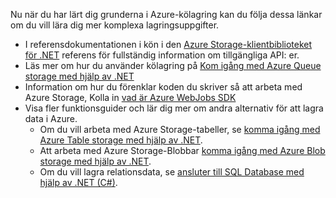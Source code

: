 
Nu när du har lärt dig grunderna i Azure-kölagring kan du följa dessa länkar om du vill lära dig mer komplexa lagringsuppgifter.

* I referensdokumentationen i kön i den [Azure Storage-klientbiblioteket för .NET](https://go.microsoft.com/fwlink/?LinkID=390731) referens för fullständig information om tillgängliga API: er.
* Läs mer om hur du använder kölagring på [Kom igång med Azure Queue storage med hjälp av .NET](../articles/storage/queues/storage-dotnet-how-to-use-queues.md)
* Information om hur du förenklar koden du skriver så att arbeta med Azure Storage, Kolla in [vad är Azure WebJobs SDK](https://github.com/Azure/azure-webjobs-sdk/wiki)
* Visa fler funktionsguider och lär dig mer om andra alternativ för att lagra data i Azure.
  * Om du vill arbeta med Azure Storage-tabeller, se [komma igång med Azure Table storage med hjälp av .NET](../articles/cosmos-db/table-storage-how-to-use-dotnet.md).
  * Att arbeta med Azure Storage-Blobbar [komma igång med Azure Blob storage med hjälp av .NET](../articles/storage/blobs/storage-dotnet-how-to-use-blobs.md).
  * Om du vill lagra relationsdata, se [ansluter till SQL Database med hjälp av .NET (C#)](../articles/sql-database/sql-database-develop-dotnet-simple.md).

